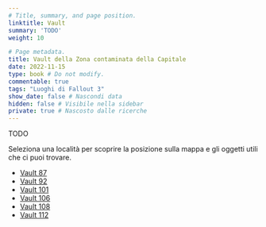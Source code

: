 ```yaml
---
# Title, summary, and page position.
linktitle: Vault
summary: 'TODO'
weight: 10

# Page metadata.
title: Vault della Zona contaminata della Capitale
date: 2022-11-15
type: book # Do not modify.
commentable: true
tags: "Luoghi di Fallout 3"
show_date: false # Nascondi data
hidden: false # Visibile nella sidebar
private: true # Nascosto dalle ricerche
---
```



TODO

Seleziona una località per scoprire la posizione sulla mappa e gli oggetti utili che ci puoi trovare.


- [Vault 87](../vault-87)
- [Vault 92](../vault-92)
- [Vault 101](../vault-101)
- [Vault 106](../vault-106)
- [Vault 108](../vault-108)
- [Vault 112](../vault-112)